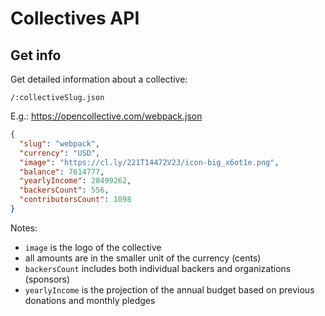 # Collectives API

## Get info

Get detailed information about a collective:

`/:collectiveSlug.json`

E.g.: https://opencollective.com/webpack.json

```json
{
  "slug": "webpack",
  "currency": "USD",
  "image": "https://cl.ly/221T14472V23/icon-big_x6ot1e.png",
  "balance": 7614777,
  "yearlyIncome": 28499262,
  "backersCount": 556,
  "contributorsCount": 1098
}
```

Notes:

- `image` is the logo of the collective
- all amounts are in the smaller unit of the currency (cents)
- `backersCount` includes both individual backers and organizations (sponsors)
- `yearlyIncome` is the projection of the annual budget based on previous donations and monthly pledges